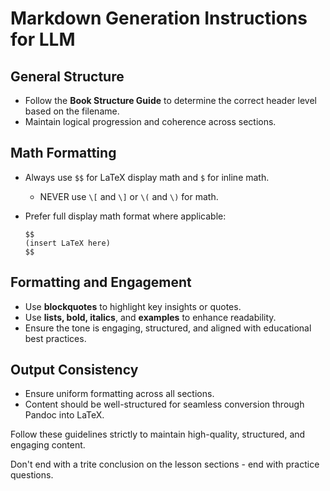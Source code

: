 # Markdown Generation Instructions for LLM

## General Structure
- Follow the **Book Structure Guide** to determine the correct header level based on the filename.
- Maintain logical progression and coherence across sections.

## Math Formatting
- Always use `$$` for LaTeX display math and `$` for inline math.
  - NEVER use `\[` and `\]` or `\(` and `\)` for math.
- Prefer full display math format where applicable:

  ```
  $$
  (insert LaTeX here)
  $$
  ```

## Formatting and Engagement
- Use **blockquotes** to highlight key insights or quotes.
- Use **lists, bold, italics**, and **examples** to enhance readability.
- Ensure the tone is engaging, structured, and aligned with educational best practices.

## Output Consistency
- Ensure uniform formatting across all sections.
- Content should be well-structured for seamless conversion through Pandoc into LaTeX.

Follow these guidelines strictly to maintain high-quality, structured, and engaging content.

Don't end with a trite conclusion on the lesson sections - end with practice questions.